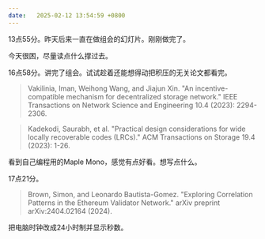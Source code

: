 ```yaml
---
date:   2025-02-12 13:54:59 +0800
---
```


13点55分。昨天后来一直在做组会的幻灯片。刚刚做完了。

今天很困，尽量读点什么撑过去。

16点58分。讲完了组会。试试趁着还能想得动把积压的无关论文都看完。

> Vakilinia, Iman, Weihong Wang, and Jiajun Xin. "An incentive-compatible mechanism for decentralized storage network." IEEE Transactions on Network Science and Engineering 10.4 (2023): 2294-2306.

> Kadekodi, Saurabh, et al. "Practical design considerations for wide locally recoverable codes (LRCs)." ACM Transactions on Storage 19.4 (2023): 1-26.

看到自己编程用的Maple Mono，感觉有点好看。想写点什么。

17点21分。

> Brown, Simon, and Leonardo Bautista-Gomez. "Exploring Correlation Patterns in the Ethereum Validator Network." arXiv preprint arXiv:2404.02164 (2024).

把电脑时钟改成24小时制并显示秒数。